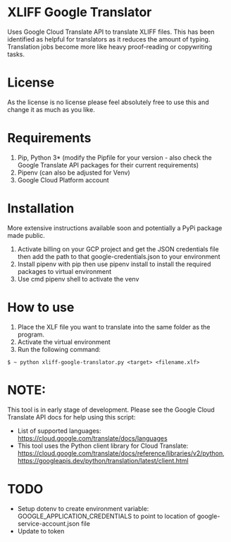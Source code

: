 # XLIFF Google Translator
Uses Google Cloud Translate API to translate XLIFF files. This has been identified as helpful for translators as it reduces the amount of typing. Translation jobs become more like heavy proof-reading or copywriting tasks.
# License
As the license is no license please feel absolutely free to use this and change it as much as you like.
# Requirements
1. Pip, Python 3\* (modify the Pipfile for your version - also check the Google Translate API packages for their current requirements)
2. Pipenv (can also be adjusted for Venv)
3. Google Cloud Platform account
# Installation
More extensive instructions available soon and potentially a PyPi package made public.
1. Activate billing on your GCP project and get the JSON credentials file then add the path to that google-credentials.json to your environment
2. Install pipenv with pip then use pipenv install to install the required packages to virtual environment
3. Use cmd pipenv shell to activate the venv
# How to use
1. Place the XLF file you want to translate into the same folder as the program.
2. Activate the virtual environment
3. Run the following command:
```
$ ~ python xliff-google-translator.py <target> <filename.xlf>
```
# NOTE:
This tool is in early stage of development. Please see the Google Cloud Translate API docs for help using this script:
- List of supported languages: https://cloud.google.com/translate/docs/languages
- This tool uses the Python client library for Cloud Translate: https://cloud.google.com/translate/docs/reference/libraries/v2/python, https://googleapis.dev/python/translation/latest/client.html
# TODO
- Setup dotenv to create environment variable: GOOGLE_APPLICATION_CREDENTIALS to point to location of google-service-account.json file
- Update to token
